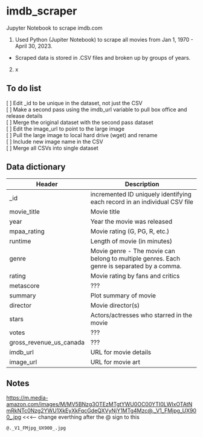 # imdb_scraper
Jupyter Notebook to scrape imdb.com

1. Used Python (Jupiter Notebook) to scrape all movies from Jan 1, 1970 - April 30, 2023.
 - Scraped data is stored in .CSV files and broken up by groups of years.
   
2. x

## To do list
[ ] Edit _id to be unique in the dataset, not just the CSV  
[ ] Make a second pass using the imdb_url variable to pull box office and release details  
[ ] Merge the original dataset with the second pass dataset  
[ ] Edit the image_url to point to the large image  
[ ] Pull the large image to local hard drive (wget) and rename  
[ ] Include new image name in the CSV  
[ ] Merge all CSVs into single dataset  



## Data dictionary

| Header | Description |
| --- | ----------- |
| _id | incremented ID uniquely identifying each record in an individual CSV file |
| movie_title | Movie title |
| year | Year the movie was released |
| mpaa_rating | Movie rating (G, PG, R, etc.) |
| runtime | Length of movie (in minutes) |
| genre | Movie genre - The movie can belong to multiple genres. Each genre is separated by a comma. |
| rating | Movie rating by fans and critics |
| metascore | ??? |
| summary | Plot summary of movie |
| director | Movie director(s)  |
| stars | Actors/actresses who starred in the movie |
| votes | ??? |
| gross_revenue_us_canada | ??? |
| imdb_url | URL for movie details |
| image_url | URL for movie art |


## Notes  

https://m.media-amazon.com/images/M/MV5BNzg3OTEzMTgtYWU0OC00YTI0LWIxOTAtNmRkNTc0Nzg2YWU1XkEyXkFqcGdeQXVyNjY1MTg4Mzc@._V1_FMjpg_UX900_.jpg  <<<—— change everthing after the @ sign to this  
  
``` @._V1_FMjpg_UX900_.jpg ```
